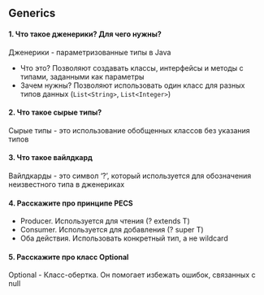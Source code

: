 ## Generics

#### 1. Что такое дженерики? Для чего нужны?
Дженерики - параметризованные типы в Java

- Что это? Позволяют создавать классы, интерфейсы и методы с типами, заданными как параметры
- Зачем нужны? Позволяют использовать один класс для разных типов данных (`List<String>`, `List<Integer>`)

#### 2. Что такое сырые типы?
Сырые типы - это использование обобщенных классов без указания типов

#### 3. Что такое вайлдкард
Вайлдкарды - это символ ‘?’, который используется для обозначения неизвестного типа в дженериках

#### 4. Расскажите про принципе PECS
- Producer. Используется для чтения (? extends T)
- Consumer. Используется для добавления (? super T)
- Оба действия. Использовать конкретный тип, а не wildcard

#### 5. Расскажите про класс Optional
Optional - Класс-обертка. Он помогает избежать ошибок, связанных с null